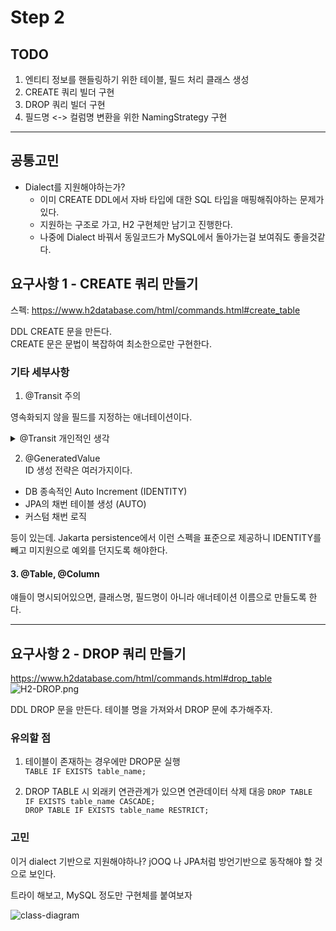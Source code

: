 # Step 2

## TODO
1. 엔티티 정보를 핸들링하기 위한 테이블, 필드 처리 클래스 생성
2. CREATE 쿼리 빌더 구현
3. DROP 쿼리 빌더 구현
4. 필드명 <-> 컬럼명 변환을 위한 NamingStrategy 구현
---

## 공통고민
- Dialect를 지원해야하는가?
  - 이미 CREATE DDL에서 자바 타입에 대한 SQL 타입을 매핑해줘야하는 문제가 있다.
  - 지원하는 구조로 가고, H2 구현체만 남기고 진행한다.
  - 나중에 Dialect 바꿔서 동일코드가 MySQL에서 돌아가는걸 보여줘도 좋을것같다.

## 요구사항 1 - CREATE 쿼리 만들기
스펙: https://www.h2database.com/html/commands.html#create_table

DDL CREATE 문을 만든다.  
CREATE 문은 문법이 복잡하여 최소한으로만 구현한다.

### 기타 세부사항

1. @Transit 주의

영속화되지 않을 필드를 지정하는 애너테이션이다.

<details>
<summary>@Transit 개인적인 생각</summary>

사실 실무에서 제일 보기싫은 애너테이션 중에 하나이다.  
```개발자에게 엔티티의 모든 필드가 테이블 컬럼에 대응 하지 않을 수도 있다.``` 라는 불안감을 준다.

요구사항 스펙상 허용해야하지만,  
만약 내가 스펙을 정한다면 @Transit 애너테이션이 없거나, 자카르타 표준이니.. 냅두고   
사용하면 에러를 발생시키도록 할 것이다.


</details>


2. @GeneratedValue  
ID 생성 전략은 여러가지이다.
- DB 종속적인 Auto Increment (IDENTITY)
- JPA의 채번 테이블 생성 (AUTO)
- 커스텀 채번 로직 

등이 있는데. Jakarta persistence에서 이런 스펙을 표준으로 제공하니
IDENTITY를 빼고 미지원으로 예외를 던지도록 해야한다.

#### 3. @Table, @Column  
얘들이 명시되어있으면, 클래스명, 필드명이 아니라 애너테이션 이름으로 만들도록 한다.

---- 

## 요구사항 2 - DROP 쿼리 만들기
https://www.h2database.com/html/commands.html#drop_table
![H2-DROP.png](step2/H2-DROP.png)

DDL DROP 문을 만든다. 테이블 명을 가져와서 DROP 문에 추가해주자.

### 유의할 점
 
1. 테이블이 존재하는 경우에만 DROP문 실행   
```TABLE IF EXISTS table_name;```  


2. DROP TABLE 시 외래키 연관관계가 있으면 연관데이터 삭제 대응
```DROP TABLE IF EXISTS table_name CASCADE;```  
```DROP TABLE IF EXISTS table_name RESTRICT;```


### 고민 
이거 dialect 기반으로 지원해야하나?
jOOQ 나 JPA처럼 방언기반으로 동작해야 할 것으로 보인다.

트라이 해보고, MySQL 정도만 구현체를 붙여보자

![class-diagram](./uml/class-diagram.puml)

